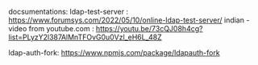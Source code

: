 docsumentations:
ldap-test-server : https://www.forumsys.com/2022/05/10/online-ldap-test-server/
indian - video from youtube.com : https://youtu.be/73cQJ08h4cg?list=PLyzY2l387AlMnTFOvG0u0Vzl_eH6L_48Z


ldap-auth-fork: https://www.npmjs.com/package/ldapauth-fork
